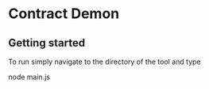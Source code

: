 # Contract Demon

## Getting started

To run simply navigate to the directory of the tool and type

node main.js